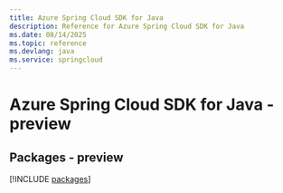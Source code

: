 ```yaml
---
title: Azure Spring Cloud SDK for Java
description: Reference for Azure Spring Cloud SDK for Java
ms.date: 08/14/2025
ms.topic: reference
ms.devlang: java
ms.service: springcloud
---
```

# Azure Spring Cloud SDK for Java - preview
## Packages - preview
[!INCLUDE [packages](spring-cloud-index.md)]